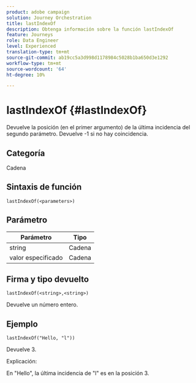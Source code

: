 ```yaml
---
product: adobe campaign
solution: Journey Orchestration
title: lastIndexOf
description: Obtenga información sobre la función lastIndexOf
feature: Journeys
role: Data Engineer
level: Experienced
translation-type: tm+mt
source-git-commit: ab19cc5a3d998d1178984c5028b1ba650d3e1292
workflow-type: tm+mt
source-wordcount: '64'
ht-degree: 10%

---
```



# lastIndexOf {#lastIndexOf}

Devuelve la posición (en el primer argumento) de la última incidencia del segundo parámetro. Devuelve -1 si no hay coincidencia.

## Categoría

Cadena

## Sintaxis de función

`lastIndexOf(<parameters>)`

## Parámetro

| Parámetro | Tipo |
|-----------|------------------|
| string | Cadena |
| valor especificado | Cadena |

## Firma y tipo devuelto

`lastIndexOf(<string>,<string>)`

Devuelve un número entero.

## Ejemplo

`lastIndexOf("Hello, "l"))`

Devuelve 3.

Explicación:

En &quot;Hello&quot;, la última incidencia de &quot;l&quot; es en la posición 3.
